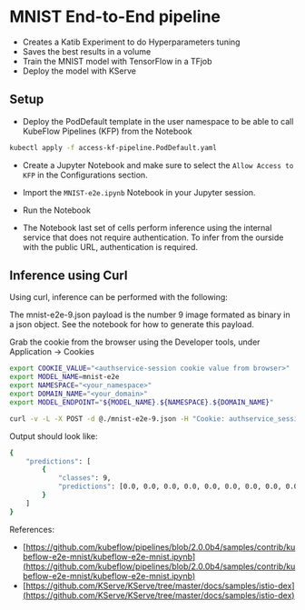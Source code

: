 # MNIST End-to-End pipeline

- Creates a Katib Experiment to do Hyperparameters tuning
- Saves the best results in a volume
- Train the MNIST model with TensorFlow in a TFjob
- Deploy the model with KServe

## Setup

- Deploy the PodDefault template in the user namespace to be able to call KubeFlow Pipelines (KFP) from the Notebook

```bash
kubectl apply -f access-kf-pipeline.PodDefault.yaml
```

- Create a Jupyter Notebook and make sure to select the `Allow Access to KFP` in the Configurations section.

- Import the `MNIST-e2e.ipynb` Notebook in your Jupyter session.

- Run the Notebook

- The Notebook last set of cells perform inference using the internal service that does not require authentication. To infer from the ourside with the public URL, authentication is required.

## Inference using Curl

Using curl, inference can be performed with the following:

The mnist-e2e-9.json payload is the number 9 image formated as binary in a json object. See the notebook for how to generate this payload.

Grab the cookie from the browser using the Developer tools, under Application -> Cookies

```bash
export COOKIE_VALUE="<authservice-session cookie value from browser>"
export MODEL_NAME=mnist-e2e
export NAMESPACE="<your_namespace>"
export DOMAIN_NAME="<your_domain>"
export MODEL_ENDPOINT="${MODEL_NAME}.${NAMESPACE}.${DOMAIN_NAME}"

curl -v -L -X POST -d @./mnist-e2e-9.json -H "Cookie: authservice_session=${COOKIE_VALUE}" -H "Host: ${MODEL_ENDPOINT}" -H "Content-Type: application/json" https://$MODEL_ENDPOINT/v1/models/$MODEL_NAME:predict
```

Output should look like:

```bash
{
    "predictions": [
        {
            "classes": 9,
            "predictions": [0.0, 0.0, 0.0, 0.0, 0.0, 0.0, 0.0, 0.0, 0.0, 1.0]
        }
    ]
}
```

References:

- [https://github.com/kubeflow/pipelines/blob/2.0.0b4/samples/contrib/kubeflow-e2e-mnist/kubeflow-e2e-mnist.ipynb](https://github.com/kubeflow/pipelines/blob/2.0.0b4/samples/contrib/kubeflow-e2e-mnist/kubeflow-e2e-mnist.ipynb)
- [https://github.com/KServe/KServe/tree/master/docs/samples/istio-dex](https://github.com/KServe/KServe/tree/master/docs/samples/istio-dex)

